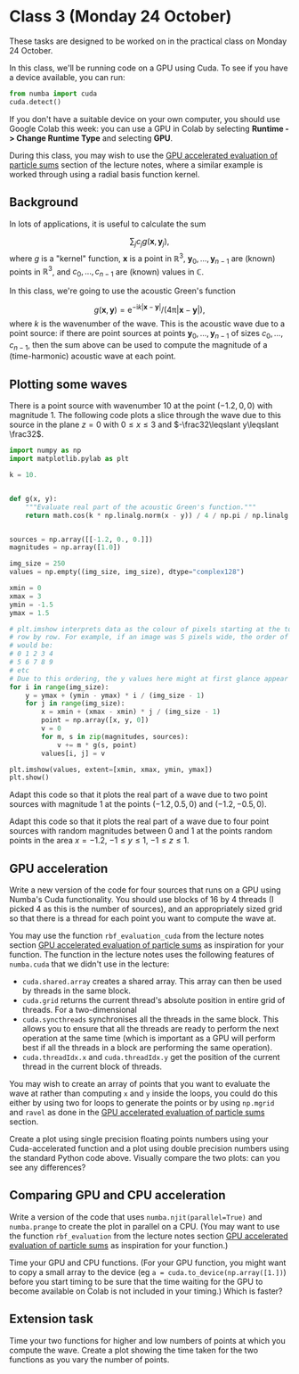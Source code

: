 # Class 3 (Monday 24 October)

These tasks are designed to be worked on in the practical class on Monday 24 October.

In this class, we'll be running code on a GPU using Cuda. To see if you have a device available, you can run:

```python
from numba import cuda
cuda.detect()
```

If you don't have a suitable device on your own computer, you should
use Google Colab this week: you can use a GPU in Colab by selecting **Runtime -> Change Runtime Type** and selecting **GPU**.

During this class, you may wish to use the [GPU accelerated evaluation of particle sums](https://tbetcke.github.io/hpc_lecture_notes/rbf_evaluation.html) section of the lecture notes, where a
similar example is worked through using a radial basis function kernel.

## Background
In lots of applications, it is useful to calculate the sum

$$\sum_jc_jg(\mathbf{x}, \mathbf{y}_j),$$
where $g$ is a "kernel" function, $\mathbf{x}$ is a point in $\mathbb{R}^3$,
$\mathbf{y}_0,...,\mathbf{y}_{n-1}$ are (known) points in $\mathbb{R}^3$, and
$c_0,...,c_{n-1}$ are (known) values in $\mathbb{C}$.

In this class, we're going to use the acoustic Green's function

$$g(\mathbf{x},\mathbf{y})=\mathrm{e}^{-\mathrm{i}k\left|\mathbf{x}-\mathbf{y}\right|}/\left(4\mathrm{\pi}\left|\mathbf{x}-\mathbf{y}\right|\right),$$
where $k$ is the wavenumber of the wave.
This is the acoustic wave due to a point source: if there are point sources at points $\mathbf{y}_0,...,\mathbf{y}_{n-1}$ of sizes
$c_0,...,c_{n-1}$, then the sum above can be used to compute the magnitude of a (time-harmonic) acoustic wave at each point.

## Plotting some waves
There is a point source with wavenumber 10 at the point $(-1.2, 0, 0)$ with magnitude 1.
The following code plots a slice through the wave due to this source in the plane $z=0$ with $0\leqslant x\leqslant 3$ and $-\frac32\leqslant y\leqslant \frac32$.

```python
import numpy as np
import matplotlib.pylab as plt

k = 10.


def g(x, y):
    """Evaluate real part of the acoustic Green's function."""
    return math.cos(k * np.linalg.norm(x - y)) / 4 / np.pi / np.linalg.norm(x - y)


sources = np.array([[-1.2, 0., 0.]])
magnitudes = np.array([1.0])

img_size = 250
values = np.empty((img_size, img_size), dtype="complex128")

xmin = 0
xmax = 3
ymin = -1.5
ymax = 1.5

# plt.imshow interprets data as the colour of pixels starting at the top left then 
# row by row. For example, if an image was 5 pixels wide, the order of the pixels
# would be:
# 0 1 2 3 4
# 5 6 7 8 9
# etc
# Due to this ordering, the y values here might at first glance appear to be backwards
for i in range(img_size):
    y = ymax + (ymin - ymax) * i / (img_size - 1)
    for j in range(img_size):
        x = xmin + (xmax - xmin) * j / (img_size - 1)
        point = np.array([x, y, 0])
        v = 0
        for m, s in zip(magnitudes, sources):
            v += m * g(s, point)
        values[i, j] = v     

plt.imshow(values, extent=[xmin, xmax, ymin, ymax])
plt.show()
```

Adapt this code so that it plots the real part of a wave due to two point sources with magnitude 1 at the points
$(-1.2, 0.5, 0)$ and $(-1.2, -0.5, 0)$.

Adapt this code so that it plots the real part of a wave due to four point sources with random magnitudes between 0 and 1
at the points random points in the area $x=-1.2$, $-1\leqslant y\leqslant1$, $-1\leqslant z\leqslant1$.

## GPU acceleration
Write a new version of the code for four sources that runs on a GPU using Numba's Cuda functionality.
You should use blocks of 16 by 4 threads (I picked 4 as this is the number of sources), and an appropriately sized grid so that
there is a thread for each point you want to compute the wave at.

You may use the function `rbf_evaluation_cuda` from the lecture notes section [GPU accelerated evaluation of particle sums](https://tbetcke.github.io/hpc_lecture_notes/rbf_evaluation.html)
as inspiration for your function. The function in the lecture notes uses the following features of `numba.cuda` that we didn't use in the lecture:

- `cuda.shared.array` creates a shared array. This array can then be used by threads in the same block.
- `cuda.grid` returns the current thread's absolute position in entire grid of threads. For a two-dimensional
- `cuda.syncthreads` synchronises all the threads in the same block. This allows you to ensure that all the threads are ready to perform the next operation at the same time
  (which is important as a GPU will perform best if all the threads in a block are performing the same operation).
- `cuda.threadIdx.x` and `cuda.threadIdx.y` get the position of the current thread in the current block of threads.

You may wish to create an array of points that you want to evaluate the wave at rather than computing `x` and `y` inside the loops, you could
do this either by using two for loops to generate the points or by using `np.mgrid` and `ravel` as done in the [GPU accelerated evaluation of particle sums](https://tbetcke.github.io/hpc_lecture_notes/rbf_evaluation.html) section.

Create a plot using single precision floating points numbers using your Cuda-accelerated function and a plot using double precision numbers using the standard Python code above.
Visually compare the two plots: can you see any differences?

## Comparing GPU and CPU acceleration
Write a version of the code that uses `numba.njit(parallel=True)` and `numba.prange` to create the plot in parallel on a CPU. (You may want to use the function `rbf_evaluation`
from the lecture notes section [GPU accelerated evaluation of particle sums](https://tbetcke.github.io/hpc_lecture_notes/rbf_evaluation.html) as inspiration for your function.)

Time your GPU and CPU functions. (For your GPU function, you might want to copy a small array to the device (eg `a = cuda.to_device(np.array([1.])`) before you start timing
to be sure that the time waiting for the GPU to become available on Colab is not included in your timing.) Which is faster?

## Extension task
Time your two functions for higher and low numbers of points at which you compute the wave. Create a plot showing the time taken for the two functions
as you vary the number of points.

